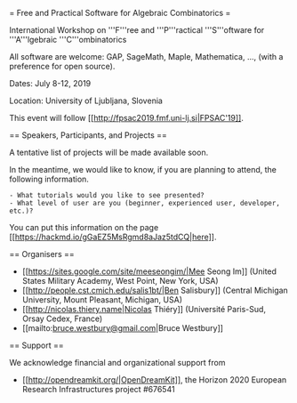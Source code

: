 = Free and Practical Software for Algebraic Combinatorics =

International Workshop on '''F'''ree and '''P'''ractical '''S'''oftware for '''A'''lgebraic '''C'''ombinatorics

All software are welcome: GAP, SageMath, Maple, Mathematica, ..., (with a preference for open source).

Dates: July 8-12, 2019

Location: University of Ljubljana, Slovenia

This event will follow [[http://fpsac2019.fmf.uni-lj.si|FPSAC'19]].

== Speakers, Participants, and Projects ==

A tentative list of projects will be made available soon.

In the meantime, we would like to know, if you are planning to attend, the following information.

    - What tutorials would you like to see presented?
    - What level of user are you (beginner, experienced user, developer, etc.)?

You can put this information on the page [[https://hackmd.io/gGaEZ5MsRgmd8aJaz5tdCQ|here]].

== Organisers ==

  * [[https://sites.google.com/site/meeseongim/|Mee Seong Im]] (United States Military Academy, West Point, New York, USA)
  * [[http://people.cst.cmich.edu/salis1bt/|Ben Salisbury]] (Central Michigan University, Mount Pleasant, Michigan, USA)
  * [[http://nicolas.thiery.name|Nicolas Thiéry]] (Université Paris-Sud, Orsay Cedex, France)
  * [[mailto:bruce.westbury@gmail.com|Bruce Westbury]]

== Support ==

We acknowledge financial and organizational support from

  * [[http://opendreamkit.org/|OpenDreamKit]], the Horizon 2020 European Research Infrastructures project #676541

